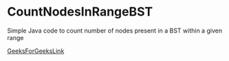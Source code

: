 # CountNodesInRangeBST
Simple Java code to count number of nodes present in a BST within a given range

[GeeksForGeeksLink](https://practice.geeksforgeeks.org/problems/count-bst-nodes-that-lie-in-a-given-range/1/?category[]=Binary%20Search%20Tree&category[]=Binary%20Search%20Tree&page=1&query=category[]Binary%20Search%20Treepage1category[]Binary%20Search%20Tree)
